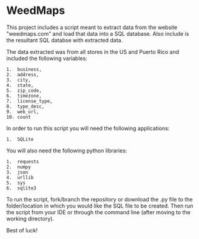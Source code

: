 # WeedMaps
This project includes a script meant to extract data from the website "weedmaps.com" and load that data into a SQL database. Also include is the resultant SQL databse with extracted data.

The data extracted was from all stores in the US and Puerto Rico and included the following variables:

    1.  business, 
    2.  address, 
    3.  city, 
    4.  state, 
    5.  zip_code, 
    6.  timezone, 
    7.  license_type, 
    8.  type_desc, 
    9.  web_url, 
    10. count

In order to run this script you will need the following applications:

    1.  SQLite
   
You will also need the following python libraries:
    
    1.  requests
    2.  numpy
    3.  json
    4.  urllib
    5.  sys
    6.  sqlite3

To run the script, fork/branch the repository or download the .py file to the folder/location in which you would like the SQL file to be created. Then run the script from your IDE or through the command line (after moving to the working directory). 

Best of luck!
